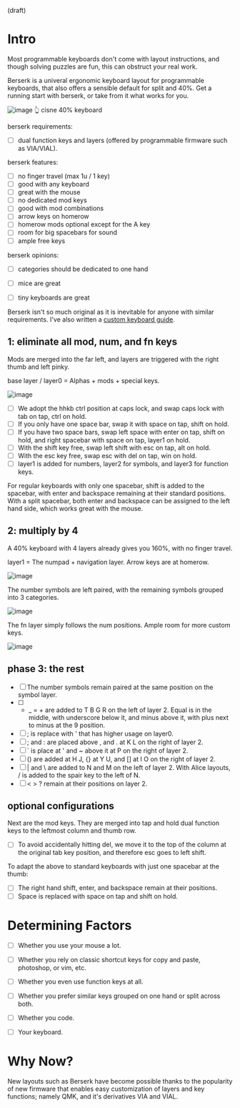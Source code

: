 (draft)

# Intro
Most programmable keyboards don't come with layout instructions, and though solving puzzles are fun, this can obstruct your real work. 

Berserk is a univeral ergonomic keyboard layout for programmable keyboards, that also offers a sensible default for split and 40%. Get a running start with berserk, or take from it what works for you. 


![image](https://pbs.twimg.com/media/GRINuIqbYAEL3nf?format=jpg&name=4096x4096)
👆 cisne 40% keyboard

berserk requirements:

- [ ] dual function keys and layers (offered by programmable firmware such as VIA/VIAL).

berserk features:

- [ ] no finger travel (max 1u / 1 key)
- [ ] good with any keyboard
- [ ] great with the mouse
- [ ] no dedicated mod keys
- [ ] good with mod combinations
- [ ] arrow keys on homerow
- [ ] homerow mods optional except for the A key
- [ ] room for big spacebars for sound
- [ ] ample free keys

berserk opinions:
- [ ] categories should be dedicated to one hand
- [ ] mice are great
- [ ] tiny keyboards are great

      
Berserk isn't so much original as it is inevitable for anyone with similar requirements.  I've also written a [custom keyboard guide](https://github.com/johans-work/custom-keyboard-guide). 

## 1: eliminate all mod, num, and fn keys

Mods are merged into the far left, and layers are triggered with the right thumb and left pinky.

base layer / layer0 = Alphas + mods + special keys.

![image](https://github.com/johans-work/berserk/assets/108384802/a668aacc-a49a-4440-bbb3-f735956d37f9)

- [ ] We adopt the hhkb ctrl position at caps lock, and swap caps lock with tab on tap, ctrl on hold.
- [ ] If you only have one space bar, swap it with space on tap, shift on hold.
- [ ] If you have two space bars, swap left space with enter on tap, shift on hold, and right spacebar with space on tap, layer1 on hold.
- [ ] With the shift key free, swap left shift with esc on tap, alt on hold.
- [ ] With the esc key free, swap esc with del on tap, win on hold.
- [ ] layer1 is added for numbers, layer2 for symbols, and layer3 for function keys.

For regular keyboards with only one spacebar, shift is added to the spacebar, with enter and backspace remaining at their standard positions. With a split spacebar, both enter and backspace can be assigned to the left hand side, which works great with the mouse.

## 2: multiply by 4

A 40% keyboard with 4 layers already gives you 160%, with no finger travel.

layer1 = The numpad + navigation layer. Arrow keys are at homerow.

![image](https://github.com/johans-work/berserk/assets/108384802/7c697354-d504-4b42-a7bf-f9dd31bbbaef)

The number symbols are left paired, with the remaining symbols grouped into 3 categories.

![image](https://github.com/johans-work/berserk/assets/108384802/86fe64f5-8e4a-407f-a566-f8c986bc50f6)

The fn layer simply follows the num positions. Ample room for more custom keys.

![image](https://github.com/johans-work/berserk/assets/108384802/1715f475-7f3c-4752-be03-2271276ff1e0)

## phase 3: the rest

- [ ] The number symbols remain paired at the same position on the symbol layer.
- [ ] - _ = + are added to T B G R on the left of layer 2. Equal is in the middle, with underscore below it, and minus above it, with plus next to minus at the 9 position.
- [ ] ; is replace with ' that has higher usage on layer0.
- [ ] ; and : are placed above , and . at K L on the right of layer 2.
- [ ] ` is place at ' and ~ above it at P on the right of layer 2.  
- [ ] () are added at H J, {} at Y U, and [] at I O on the right of layer 2. 
- [ ] | and \ are added to N and M on the left of layer 2. With Alice layouts, / is added to the spair key to the left of N.
- [ ] < > ? remain at their positions on layer 2.

## optional configurations

Next are the mod keys. They are merged into tap and hold dual function keys to the leftmost column and thumb row.


- [ ] To avoid accidentally hitting del, we move it to the top of the column at the original tab key position, and therefore esc goes to left shift.
      
To adapt the above to standard keyboards with just one spacebar at the thumb:

- [ ] The right hand shift, enter, and backspace remain at their positions.
- [ ] Space is replaced with space on tap and shift on hold.

# Determining Factors

- [ ] Whether you use your mouse a lot.
- [ ] Whether you rely on classic shortcut keys for copy and paste, photoshop, or vim, etc.
- [ ] Whether you even use function keys at all.
- [ ] Whether you prefer similar keys grouped on one hand or split across both.
- [ ] Whether you code.
- [ ] Your keyboard.



# Why Now?

New layouts such as Berserk have become possible thanks to the popularity of new firmware that enables easy customization of layers and key functions; namely QMK, and it's derivatives VIA and VIAL.







